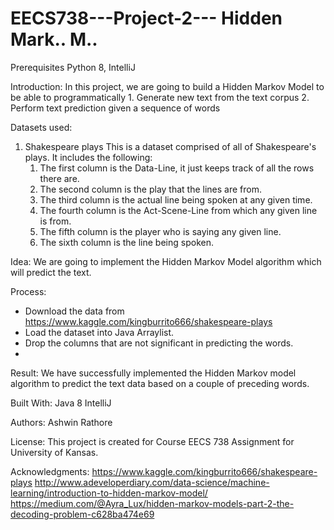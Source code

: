 # EECS738---Project-2--- Hidden Mark.. M..

 Prerequisites
 Python 8, IntelliJ

 Introduction:
 In this project, we are going to build a Hidden Markov Model to be able to programmatically
	1. Generate new text from the text corpus
	2. Perform text prediction given a sequence of words
 
 Datasets used:
 1. Shakespeare plays
	This is a dataset comprised of all of Shakespeare's plays. It includes the following:
	1. The first column is the Data-Line, it just keeps track of all the rows there are.
	2. The second column is the play that the lines are from.
	3. The third column is the actual line being spoken at any given time.
	4. The fourth column is the Act-Scene-Line from which any given line is from.
	5. The fifth column is the player who is saying any given line.
	6. The sixth column is the line being spoken.


 Idea:
 We are going to implement the Hidden Markov Model algorithm which will predict the text.
	

 Process:
 - Download the data from https://www.kaggle.com/kingburrito666/shakespeare-plays
 - Load the dataset into Java Arraylist.
 - Drop the columns that are not significant in predicting the words.
 - 

 Result:
 We have successfully implemented the Hidden Markov model algorithm to predict the text data based on a couple of preceding words. 

 Built With:
 Java 8
 IntelliJ

 Authors:
 Ashwin Rathore

 License:
 This project is created for Course EECS 738 Assignment for University of Kansas.

 Acknowledgments:
 https://www.kaggle.com/kingburrito666/shakespeare-plays
 http://www.adeveloperdiary.com/data-science/machine-learning/introduction-to-hidden-markov-model/
 https://medium.com/@Ayra_Lux/hidden-markov-models-part-2-the-decoding-problem-c628ba474e69

